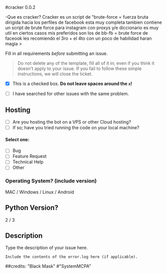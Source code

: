 #cracker 0.0.2

-Que es cracker?
Cracker es un script de "brute-force = fuerza bruta dirigida hacia los perfiles de facebook esta muy completa tambien contiene un script de brute force para instagram con proxys y/e diccionario es muy util en ciertos casos mis preferidos son los de bb-fb = brute force de faceook les recomiendo el 3ro + el 4to con un poco de habilidad haran magia >







Fill in all requirements *before* submitting an issue.
> Do not delete any of the template, fill all of it in; even if you think it doesn't apply to your issue.
> If you fail to follow these simple instructions, we will close the ticket.

- [x] This is a checked box. **Do not leave spaces around the `x`!**

- [ ] I have searched for other issues with the same problem.

## Hosting
- [ ] Are you hosting the bot on a VPS or other Cloud hosting?
- [ ] If so; have you tried running the code on your local machine?

#### Select one:
- [ ] Bug
- [ ] Feature Request
- [ ] Technical Help
- [ ] Other

### Operating System? (include version)
MAC / Windows / Linux / Android

## Python Version?
2 / 3

## Description

Type the description of your issue here.

```
Include the contents of the error.log here (if applicable).
```
##credits: "Black Mask" #"SystemMCPA"
